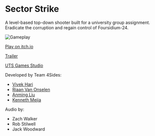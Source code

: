 # Sector Strike

A level-based top-down shooter built for a university group assignment. Eradicate the corruption and regain control of Foursidium-24.

![Gameplay](gameplay.gif)

[Play on itch.io](https://vivekhnz.itch.io/sector-strike)

[Trailer](https://youtu.be/2yMGn2oOeTQ)

[UTS Games Studio](https://www.gamesstudio.org/games/sector-strike)

Developed by Team 4Sides:
- [Vivek Hari](https://vivekh.nz)
- [Riaan Van Onselen](https://github.com/RiaanVO)
- [Anming Liu](https://github.com/AnmingLiu)
- [Kenneth Mejia](https://github.com/mejiaken19)

Audio by:
- Zach Walker
- Rob Stilwell
- Jack Woodward